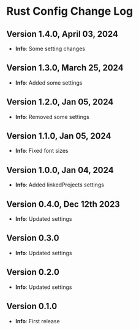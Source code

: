 # Rust Config Change Log

## Version 1.4.0, April 03, 2024

- **Info**: Some setting changes

## Version 1.3.0, March 25, 2024

- **Info**: Added some settings

## Version 1.2.0, Jan 05, 2024

- **Info**: Removed some settings

## Version 1.1.0, Jan 05, 2024

- **Info**: Fixed font sizes

## Version 1.0.0, Jan 04, 2024

- **Info**: Added linkedProjects settings

## Version 0.4.0, Dec 12th 2023

- **Info**: Updated settings

## Version 0.3.0

- **Info**: Updated settings

## Version 0.2.0

- **Info**: Updated settings

## Version 0.1.0

- **Info**: First release
